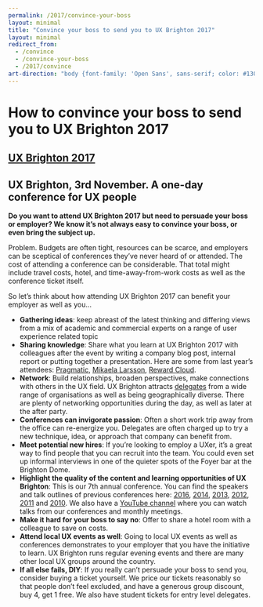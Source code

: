 ```yaml
---
permalink: /2017/convince-your-boss
layout: minimal
title: "Convince your boss to send you to UX Brighton 2017"
layout: minimal
redirect_from:
  - /convince
  - /convince-your-boss
  - /2017/convince
art-direction: "body {font-family: 'Open Sans', sans-serif; color: #130f30} h1, h2,h3 {font-family: 'museo-slab',sans-serif; line-height: 1.2} h2{font-size: 1.5rem; color: #1075b0} h3{font-size: 1.3rem; color: #b83246 !important} img {width: 100%; padding:0; margin: 0; border: none} img[src*='3rd-party-logos']{width: 25%; vertical-align: middle; padding: 5px;} #how-to-convince-your-boss-to-send-you-to-ux-brighton-2017{background-image: url('/2017/photos/31158315046_8e49931af7_o.jpg'); background-repeat: no-repeat; margin: -2.5rem -2.5rem 0 -2.5rem; padding: 100% 1rem 1rem 2.5rem; height: 5rem; background-size: cover; color: #fff !important; text-shadow: 1px 1px 2px black;} #ux-brighton-2017 {background-image: url(/2017/logo/red-square-2017.svg); background-repeat: no-repeat; color: transparent; height: 15%; width: auto; position: absolute; top: 1rem; left: 1rem; margin: 0; padding: 0;} #ux-brighton-2017  a {height: 100%; width: auto; display: block; color: transparent} #ux-brighton-2017 a:hover {border: none} .event-detail{position: relative} .event-meta{ margin-bottom: 0} #ux-brighton-3rd-november-a-one-day-conference-for-ux-people {font-size: 3.2vmin; margin: 0 -3rem; padding: 1rem 2rem; background: #b83246; color: #fff; text-align: center;} body p{font-size: 1.1rem; line-height: 1.7rem} .quote p {margin: 1.1rem 2rem 0 0; color: rgb(127,127,127); font-size: 1.2rem; line-height: 2; font-style: italic} @media (min-width: 55rem) {img {width: auto} img[src*='3rd-party-logos']{width: 15%; vertical-align: middle; padding: 5px;} #ux-brighton-2017-sponsorship{padding-top: 35%; padding-bottom: 0rem}}"
---
```


# How to convince your boss to send you to UX Brighton 2017

## [UX Brighton 2017](http://uxbrighton.org.uk/2017/)

## UX Brighton, 3rd November. A one-day conference for UX people

**Do you want to attend UX Brighton 2017 but need to persuade your boss or employer? We know it’s not always easy to convince your boss, or even bring the subject up.**

Problem. Budgets are often tight, resources can be scarce, and employers can be sceptical of conferences they’ve never heard of or attended. The cost of attending a conference can be considerable. That total might include travel costs, hotel, and time-away-from-work costs as well as the conference ticket itself.

So let’s think about how attending UX Brighton 2017 can benefit your employer as well as you…

 - **Gathering ideas**: keep abreast of the latest thinking and differing views from a mix of academic and commercial experts on a range of user experience related topic
 - **Sharing knowledge**: Share what you learn at UX Brighton 2017 with colleagues after the event by writing a company blog post, internal report or putting together a presentation. Here are some from last year’s attendees: [Pragmatic](https://pragmatic.agency/our-takeaways-from-ux-brighton/ ), [Mikaela Larsson](http://www.mikaelalarsson.com/blog/2016/11/18/ux-brighton ), [Reward Cloud](https://reward.cloud/blog/post.php?s=2016-11-09-ux-brighton-2016-what-we-learnt ).
 - **Network**: Build relationships, broaden perspectives, make connections with others in the UX field. UX Brighton attracts [delegates](http://uxbrighton.org.uk/2017/attendee-demographics ) from a wide range of organisations as well as being geographically diverse. There are plenty of networking opportunities during the day, as well as later at the after party.
 - **Conferences can invigorate passion**: Often a short work trip away from the office can re-energize you. Delegates are often charged up to try a new technique, idea, or approach that company can benefit from.
 - **Meet potential new hires**: If you’re looking to employ a UXer, it’s a great way to find people that you can recruit into the team. You could even set up informal interviews in one of the quieter spots of the Foyer bar at the Brighton Dome.
 - **Highlight the quality of the content and learning opportunities of UX Brighton**: This is our 7th annual conference. You can find the speakers and talk outlines of previous conferences here: [2016](http://uxbrighton.org.uk/2016/ ), [2014](http://uxbrighton.org.uk/2014/ ), [2013](http://uxbrighton.org.uk/2013/ ), [2012](http://uxbrighton.org.uk/2012/ ), [2011](http://uxbrighton.org.uk/2011/ ) and [2010](http://uxbrighton.org.uk/2010/ ). We also have a [YouTube channel](https://www.youtube.com/channel/UC9hOYRFJn2NgV406gr9jajw ) where you can watch talks from our conferences and monthly meetings.
 - **Make it hard for your boss to say no**: Offer to share a hotel room with a colleague to save on costs.
 - **Attend local UX events as well**: Going to local UX events as well as conferences demonstrates to your employer that you have the initiative to learn. UX Brighton runs regular evening events and there are many other local UX groups around the country.
 - **If all else fails, DIY**: If you really can’t persuade your boss to send you, consider buying a ticket yourself. We price our tickets reasonably so that people don’t feel excluded, and have a generous group discount, buy 4, get 1 free. We also have student tickets for entry level delegates.
